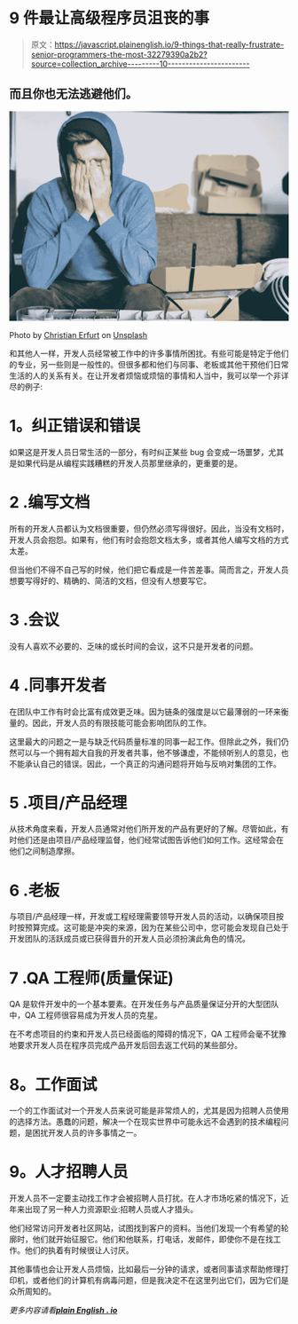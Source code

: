 # 9 件最让高级程序员沮丧的事

> 原文：<https://javascript.plainenglish.io/9-things-that-really-frustrate-senior-programmers-the-most-32279390a2b2?source=collection_archive---------10----------------------->

## 而且你也无法逃避他们。

![](img/18f2defbae9df510cf3c72e5a95c8e77.png)

Photo by [Christian Erfurt](https://unsplash.com/@christnerfurt?utm_source=medium&utm_medium=referral) on [Unsplash](https://unsplash.com?utm_source=medium&utm_medium=referral)

和其他人一样，开发人员经常被工作中的许多事情所困扰。有些可能是特定于他们的专业，另一些则是一般性的。但很多都和他们与同事、老板或其他干预他们日常生活的人的关系有关。在让开发者烦恼或烦恼的事情和人当中，我可以举一个非详尽的例子:

# **1。纠正错误和错误**

如果这是开发人员日常生活的一部分，有时纠正某些 bug 会变成一场噩梦，尤其是如果代码是从编程实践糟糕的开发人员那里继承的，更重要的是。

# **2 .编写文档**

所有的开发人员都认为文档很重要，但仍然必须写得很好。因此，当没有文档时，开发人员会抱怨。如果有，他们有时会抱怨文档太多，或者其他人编写文档的方式太差。

但当他们不得不自己写的时候，他们把它看成是一件苦差事。简而言之，开发人员想要写得好的、精确的、简洁的文档，但没有人想要写它。

# **3 .会议**

没有人喜欢不必要的、乏味的或长时间的会议，这不只是开发者的问题。

# **4 .同事开发者**

在团队中工作有时会比富有成效更乏味。因为链条的强度是以它最薄弱的一环来衡量的。因此，开发人员的有限技能可能会影响团队的工作。

这里最大的问题之一是与缺乏代码质量标准的同事一起工作。但除此之外，我们仍然可以与一个拥有超大自我的开发者共事，他不够谦虚，不能倾听别人的意见，也不能承认自己的错误。因此，一个真正的沟通问题将开始与反响对集团的工作。

# **5 .项目/产品经理**

从技术角度来看，开发人员通常对他们所开发的产品有更好的了解。尽管如此，有时他们还是由项目/产品经理监督，他们经常试图告诉他们如何工作。这经常会在他们之间制造摩擦。

# **6 .老板**

与项目/产品经理一样，开发或工程经理需要领导开发人员的活动，以确保项目按时按预算完成。这可能是冲突的来源，因为在某些公司中，您可能会发现自己处于开发团队的活跃成员或已获得晋升的开发人员必须扮演此角色的情况。

# **7 .QA 工程师(质量保证)**

QA 是软件开发中的一个基本要素。在开发任务与产品质量保证分开的大型团队中，QA 工程师很容易成为开发人员的克星。

在不考虑项目的约束和开发人员已经面临的障碍的情况下，QA 工程师会毫不犹豫地要求开发人员在程序员完成产品开发后回去返工代码的某些部分。

# **8。工作面试**

一个的工作面试对一个开发人员来说可能是非常烦人的，尤其是因为招聘人员使用的选择方法。愚蠢的问题，解决一个在现实世界中可能永远不会遇到的技术编程问题，是困扰开发人员的许多事情之一。

# **9。人才招聘人员**

开发人员不一定要主动找工作才会被招聘人员打扰。在人才市场吃紧的情况下，近年来出现了另一种人力资源职业:招聘人员或人才猎头。

他们经常访问开发者社区网站，试图找到客户的资料。当他们发现一个有希望的轮廓时，他们就开始征服它。他们和他联系，打电话，发邮件，即使你不是在找工作。他们的执着有时候很让人讨厌。

其他事情也会让开发人员烦恼，比如最后一分钟的请求，或者同事请求帮助修理打印机，或者他们的计算机有病毒问题，但是我决定不在这里列出它们，因为它们是众所周知的。

*更多内容请看*[***plain English . io***](http://plainenglish.io/)